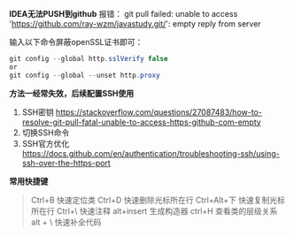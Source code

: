 **IDEA无法PUSH到github**
报错：
git pull failed: unable to access 'https://github.com/ray-wzm/javastudy.git/': empty reply from server

输入以下命令屏蔽openSSL证书即可：
```java
git config --global http.sslVerify false
or
git config --global --unset http.proxy
```

**方法一经常失效，后续配置SSH使用**
1. SSH密钥
   https://stackoverflow.com/questions/27087483/how-to-resolve-git-pull-fatal-unable-to-access-https-github-com-empty
2. 切换SSH命令
3. SSH官方优化
   https://docs.github.com/en/authentication/troubleshooting-ssh/using-ssh-over-the-https-port

**常用快捷键**
> Ctrl+B 快速定位类
> Ctrl+D 快速删除光标所在行
> Ctrl+Alt+下 快速复制光标所在行
> Ctrl+\ 快速注释
> alt+insert 生成构造器
> ctrl+H 查看类的层级关系
> alt + \ 快速补全代码

